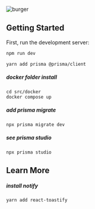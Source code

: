 
![burger](https://github.com/user-attachments/assets/841efd3d-9da1-4d78-9334-0e65353c1360)

## Getting Started

First, run the development server:

```bash
npm run dev
```

```
yarn add prisma @prisma/client
```

##### docker folder install
```
cd src/docker
docker compose up
```

##### add prisma migrate
```
npx prisma migrate dev
```

##### see prisma studio
```
npx prisma studio
```

## Learn More

##### install notify
```
yarn add react-toastify
```
